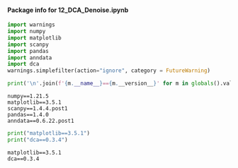 #### Package info for 12_DCA_Denoise.ipynb


```python
import warnings
import numpy
import matplotlib
import scanpy
import pandas
import anndata
import dca
warnings.simplefilter(action="ignore", category = FutureWarning)
```

```python
print('\n'.join(f'{m.__name__}=={m.__version__}' for m in globals().values() if getattr(m, '__version__', None)))
```

    numpy==1.21.5
    matplotlib==3.5.1
    scanpy==1.4.4.post1
    pandas==1.4.0
    anndata==0.6.22.post1



```python
print("matplotlib==3.5.1")
print("dca==0.3.4")
```

    matplotlib==3.5.1
    dca==0.3.4

